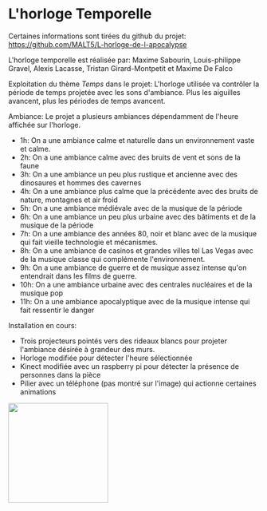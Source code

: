 # L'horloge Temporelle

Certaines informations sont tirées du github du projet: https://github.com/MALT5/L-horloge-de-l-apocalypse


L'horloge temporelle est réalisée par:
Maxime Sabourin, Louis-philippe Gravel, Alexis Lacasse, Tristan Girard-Montpetit et Maxime De Falco


Exploitation du thème *Temps* dans le projet:
L'horloge utilisée va contrôler la période de temps projetée avec les sons d'ambiance. Plus les aiguilles avancent, plus les périodes de temps avancent.


Ambiance: Le projet a plusieurs ambiances dépendamment de l'heure affichée sur l'horloge. 
- 1h: On a une ambiance calme et naturelle dans un environnement vaste et calme.
- 2h: On a une ambiance calme avec des bruits de vent et sons de la faune
- 3h: On a une ambiance un peu plus rustique et ancienne avec des dinosaures et hommes des cavernes
- 4h: On a une ambiance plus calme que la précédente avec des bruits de nature, montagnes et air froid
- 5h: On a une ambiance médiévale avec de la musique de la période
- 6h: On a une ambiance un peu plus urbaine avec des bâtiments et de la musique de la période
- 7h: On a une ambiance des années 80, noir et blanc avec de la musique qui fait vieille technologie et mécanismes.
- 8h: On a une ambiance de casinos et grandes villes tel Las Vegas avec de la musique classe qui complémente l'environnement.
- 9h: On a une ambiance de guerre et de musique assez intense qu'on entendrait dans les films de guerre.
- 10h: On a une ambiance urbaine avec des centrales nucléaires et de la musique pop
- 11h: On a une ambiance apocalyptique avec de la musique intense qui fait ressentir le danger


Installation en cours:
- Trois projecteurs pointés vers des rideaux blancs pour projeter l'ambiance désirée à grandeur des murs.
- Horloge modifiée pour détecter l'heure sélectionnée
- Kinect modifiée avec un raspberry pi pour détecter la présence de personnes dans la pièce
- Pilier avec un téléphone (pas montré sur l'image) qui actionne certaines animations

<img src="../../media/mediahorloge/plafond.jpg" style="width: 200px"><img>
